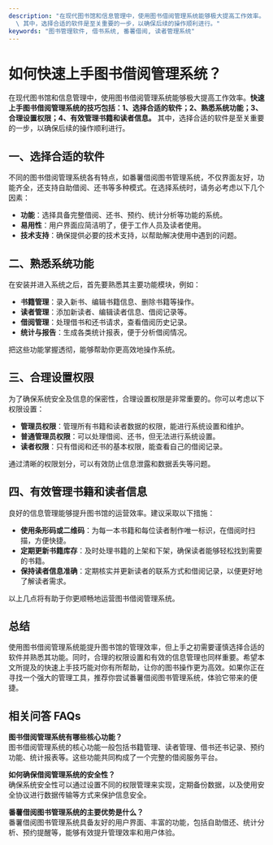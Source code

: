 ```yaml
---
description: "在现代图书馆和信息管理中，使用图书借阅管理系统能够极大提高工作效率。**快速上手图书借阅管理系统的技巧包括：1、选择合适的软件；2、熟悉系统功能；3、合理设置权限；4、有效管理书籍和读者信息。**\
  \ 其中，选择合适的软件是至关重要的一步，以确保后续的操作顺利进行。"
keywords: "图书管理软件, 借书系统, 番薯借阅, 读者管理系统"
---
```

# 如何快速上手图书借阅管理系统？

在现代图书馆和信息管理中，使用图书借阅管理系统能够极大提高工作效率。**快速上手图书借阅管理系统的技巧包括：1、选择合适的软件；2、熟悉系统功能；3、合理设置权限；4、有效管理书籍和读者信息。** 其中，选择合适的软件是至关重要的一步，以确保后续的操作顺利进行。

## 一、选择合适的软件

不同的图书借阅管理系统各有特点，如番薯借阅图书管理系统，不仅界面友好，功能齐全，还支持自助借阅、还书等多种模式。在选择系统时，请务必考虑以下几个因素：

- **功能**：选择具备完整借阅、还书、预约、统计分析等功能的系统。
- **易用性**：用户界面应简洁明了，便于工作人员及读者使用。
- **技术支持**：确保提供必要的技术支持，以帮助解决使用中遇到的问题。

## 二、熟悉系统功能

在安装并进入系统之后，首先要熟悉其主要功能模块，例如：

- **书籍管理**：录入新书、编辑书籍信息、删除书籍等操作。
- **读者管理**：添加新读者、编辑读者信息、借阅记录等。
- **借阅管理**：处理借书和还书请求，查看借阅历史记录。
- **统计与报告**：生成各类统计报表，便于分析借阅情况。

把这些功能掌握透彻，能够帮助你更高效地操作系统。

## 三、合理设置权限

为了确保系统安全及信息的保密性，合理设置权限是非常重要的。你可以考虑以下权限设置：

- **管理员权限**：管理所有书籍和读者数据的权限，能进行系统设置和维护。
- **普通管理员权限**：可以处理借阅、还书，但无法进行系统设置。
- **读者权限**：只有借阅和还书的基本权限，能查看自己的借阅记录。

通过清晰的权限划分，可以有效防止信息泄露和数据丢失等问题。

## 四、有效管理书籍和读者信息

良好的信息管理能够提升图书馆的运营效率。建议采取以下措施：

- **使用条形码或二维码**：为每一本书籍和每位读者制作唯一标识，在借阅时扫描，方便快捷。
- **定期更新书籍库存**：及时处理书籍的上架和下架，确保读者能够轻松找到需要的书籍。
- **保持读者信息准确**：定期核实并更新读者的联系方式和借阅记录，以便更好地了解读者需求。

以上几点将有助于你更顺畅地运营图书借阅管理系统。

## 总结

使用图书借阅管理系统能提升图书馆的管理效率，但上手之初需要谨慎选择合适的软件并熟悉其功能。同时，合理的权限设置和有效的信息管理也同样重要。希望本文所提及的快速上手技巧能对你有所帮助，让你的图书操作更为高效。如果你正在寻找一个强大的管理工具，推荐你尝试番薯借阅图书管理系统，体验它带来的便捷。

## 相关问答 FAQs

**图书借阅管理系统有哪些核心功能？**  
图书借阅管理系统的核心功能一般包括书籍管理、读者管理、借书还书记录、预约功能、统计报表等。这些功能共同构成了一个完整的借阅服务平台。

**如何确保借阅管理系统的安全性？**  
确保系统安全性可以通过设置不同的权限管理来实现，定期备份数据，以及使用安全协议进行数据传输等方式来保护信息安全。

**番薯借阅图书管理系统的主要优势是什么？**  
番薯借阅图书管理系统具备友好的用户界面、丰富的功能，包括自助借还、统计分析、预约提醒等，能够有效提升管理效率和用户体验。
